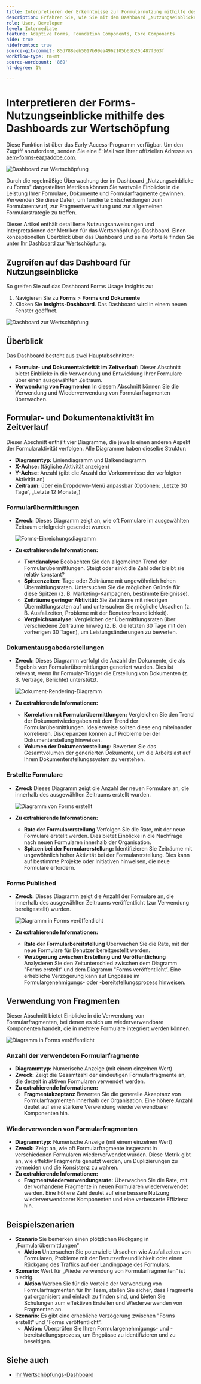 ```yaml
---
title: Interpretieren der Erkenntnisse zur Formularnutzung mithilfe des Dashboards zur Wertschöpfung
description: Erfahren Sie, wie Sie mit dem Dashboard „Nutzungseinblicke“ in Forms die Leistung Ihrer Formulare und Formularfragmente überwachen und verstehen können.
role: User, Developer
level: Intermediate
feature: Adaptive Forms, Foundation Components, Core Components
hide: true
hidefromtoc: true
source-git-commit: 85d788eeb5017b99ea4962105b63b20c487f363f
workflow-type: tm+mt
source-wordcount: '869'
ht-degree: 1%

---
```



# Interpretieren der Forms-Nutzungseinblicke mithilfe des Dashboards zur Wertschöpfung

<span class="preview"> Diese Funktion ist über das Early-Access-Programm verfügbar. Um den Zugriff anzufordern, senden Sie eine E-Mail von Ihrer offiziellen Adresse an aem-forms-ea@adobe.com. <span>

![Dashboard zur Wertschöpfung](/help/edge/docs/forms/universal-editor/assets/forms-insights-banner.svg)


Durch die regelmäßige Überwachung der im Dashboard „Nutzungseinblicke zu Forms&quot; dargestellten Metriken können Sie wertvolle Einblicke in die Leistung Ihrer Formulare, Dokumente und Formularfragmente gewinnen. Verwenden Sie diese Daten, um fundierte Entscheidungen zum Formularentwurf, zur Fragmentverwaltung und zur allgemeinen Formularstrategie zu treffen.

Dieser Artikel enthält detaillierte Nutzungsanweisungen und Interpretationen der Metriken für das Wertschöpfungs-Dashboard. Einen konzeptionellen Überblick über das Dashboard und seine Vorteile finden Sie unter [Ihr Dashboard zur Wertschöpfung](/help/forms/aem-forms-value-realization-dashboard.md).


## Zugreifen auf das Dashboard für Nutzungseinblicke

So greifen Sie auf das Dashboard Forms Usage Insights zu:

1. Navigieren Sie zu **Forms** > **Forms und Dokumente**
1. Klicken Sie **Insights-Dashboard**. Das Dashboard wird in einem neuen Fenster geöffnet.

![Dashboard zur Wertschöpfung](/help/forms/assets/forms-usage-insights.png)

## Überblick

Das Dashboard besteht aus zwei Hauptabschnitten:

- **Formular- und Dokumentaktivität im Zeitverlauf:** Dieser Abschnitt bietet Einblicke in die Verwendung und Entwicklung Ihrer Formulare über einen ausgewählten Zeitraum.
- **Verwendung von Fragmenten** In diesem Abschnitt können Sie die Verwendung und Wiederverwendung von Formularfragmenten überwachen.

## Formular- und Dokumentenaktivität im Zeitverlauf

Dieser Abschnitt enthält vier Diagramme, die jeweils einen anderen Aspekt der Formularaktivität verfolgen. Alle Diagramme haben dieselbe Struktur:

- **Diagrammtyp:** Liniendiagramm und Balkendiagramm
- **X-Achse:** (tägliche Aktivität anzeigen)
- **Y-Achse:** Anzahl (gibt die Anzahl der Vorkommnisse der verfolgten Aktivität an)
- **Zeitraum:** über ein Dropdown-Menü anpassbar (Optionen: „Letzte 30 Tage“, „Letzte 12 Monate„)




### Formularübermittlungen

- **Zweck:** Dieses Diagramm zeigt an, wie oft Formulare im ausgewählten Zeitraum erfolgreich gesendet wurden.

  ![Forms-Einreichungsdiagramm](/help/forms/assets/forms-submissions-vr-dashboard-form-insights.png)
- **Zu extrahierende Informationen:**
   - **Trendanalyse** Beobachten Sie den allgemeinen Trend der Formularübermittlungen. Steigt oder sinkt die Zahl oder bleibt sie relativ konstant?
   - **Spitzenzeiten:** Tage oder Zeiträume mit ungewöhnlich hohen Übermittlungsraten. Untersuchen Sie die möglichen Gründe für diese Spitzen (z. B. Marketing-Kampagnen, bestimmte Ereignisse).
   - **Zeiträume geringer Aktivität:** Sie Zeiträume mit niedrigen Übermittlungsraten auf und untersuchen Sie mögliche Ursachen (z. B. Ausfallzeiten, Probleme mit der Benutzerfreundlichkeit).
   - **Vergleichsanalyse:** Vergleichen der Übermittlungsraten über verschiedene Zeiträume hinweg (z. B. die letzten 30 Tage mit den vorherigen 30 Tagen), um Leistungsänderungen zu bewerten.

### Dokumentausgabedarstellungen

- **Zweck:** Dieses Diagramm verfolgt die Anzahl der Dokumente, die als Ergebnis von Formularübermittlungen generiert wurden. Dies ist relevant, wenn Ihr Formular-Trigger die Erstellung von Dokumenten (z. B. Verträge, Berichte) unterstützt.

  ![Dokument-Rendering-Diagramm](/help/forms/assets/document-rendetions-vr-dashboard-form-insights.png)


- **Zu extrahierende Informationen:**
   - **Korrelation mit Formularübermittlungen:** Vergleichen Sie den Trend der Dokumentwiedergaben mit dem Trend der Formularübermittlungen. Idealerweise sollten diese eng miteinander korrelieren. Diskrepanzen können auf Probleme bei der Dokumenterstellung hinweisen.
   - **Volumen der Dokumenterstellung:** Bewerten Sie das Gesamtvolumen der generierten Dokumente, um die Arbeitslast auf Ihrem Dokumenterstellungssystem zu verstehen.

### Erstellte Formulare


- **Zweck** Dieses Diagramm zeigt die Anzahl der neuen Formulare an, die innerhalb des ausgewählten Zeitraums erstellt wurden.

  ![Diagramm von Forms erstellt](/help/forms/assets/forms-created-vr-dashboard-form-insights.png)

- **Zu extrahierende Informationen:**
   - **Rate der Formularerstellung** Verfolgen Sie die Rate, mit der neue Formulare erstellt werden. Dies bietet Einblicke in die Nachfrage nach neuen Formularen innerhalb der Organisation.
   - **Spitzen bei der Formularerstellung:** Identifizieren Sie Zeiträume mit ungewöhnlich hoher Aktivität bei der Formularerstellung. Dies kann auf bestimmte Projekte oder Initiativen hinweisen, die neue Formulare erfordern.

### Forms Published

- **Zweck:** Dieses Diagramm zeigt die Anzahl der Formulare an, die innerhalb des ausgewählten Zeitraums veröffentlicht (zur Verwendung bereitgestellt) wurden.

  ![Diagramm in Forms veröffentlicht](/help/forms/assets/forms-publish-vr-dashboard-form-insights.png)


- **Zu extrahierende Informationen:**
   - **Rate der Formularbereitstellung** Überwachen Sie die Rate, mit der neue Formulare für Benutzer bereitgestellt werden.
   - **Verzögerung zwischen Erstellung und Veröffentlichung** Analysieren Sie den Zeitunterschied zwischen dem Diagramm &quot;Forms erstellt“ und dem Diagramm &quot;Forms veröffentlicht“. Eine erhebliche Verzögerung kann auf Engpässe im Formulargenehmigungs- oder -bereitstellungsprozess hinweisen.

## Verwendung von Fragmenten

Dieser Abschnitt bietet Einblicke in die Verwendung von Formularfragmenten, bei denen es sich um wiederverwendbare Komponenten handelt, die in mehrere Formulare integriert werden können.

![Diagramm in Forms veröffentlicht](/help/forms/assets/fragment-usage-vr-dashboard-form-insights.png)

### Anzahl der verwendeten Formularfragmente

- **Diagrammtyp:** Numerische Anzeige (mit einem einzelnen Wert)
- **Zweck:** Zeigt die Gesamtzahl der eindeutigen Formularfragmente an, die derzeit in aktiven Formularen verwendet werden.
- **Zu extrahierende Informationen:**
   - **Fragmentakzeptanz** Bewerten Sie die generelle Akzeptanz von Formularfragmenten innerhalb der Organisation. Eine höhere Anzahl deutet auf eine stärkere Verwendung wiederverwendbarer Komponenten hin.

### Wiederverwenden von Formularfragmenten

- **Diagrammtyp:** Numerische Anzeige (mit einem einzelnen Wert)
- **Zweck:** Zeigt an, wie oft Formularfragmente insgesamt in verschiedenen Formularen wiederverwendet wurden. Diese Metrik gibt an, wie effektiv Fragmente genutzt werden, um Duplizierungen zu vermeiden und die Konsistenz zu wahren.
- **Zu extrahierende Informationen:**
   - **Fragmentwiederverwendungsrate:** Überwachen Sie die Rate, mit der vorhandene Fragmente in neuen Formularen wiederverwendet werden. Eine höhere Zahl deutet auf eine bessere Nutzung wiederverwendbarer Komponenten und eine verbesserte Effizienz hin.

## Beispielszenarien

- **Szenario** Sie bemerken einen plötzlichen Rückgang in „Formularübermittlungen“
   - **Aktion** Untersuchen Sie potenzielle Ursachen wie Ausfallzeiten von Formularen, Probleme mit der Benutzerfreundlichkeit oder einen Rückgang des Traffics auf der Landingpage des Formulars.
- **Szenario:** Wert für „Wiederverwendung von Formularfragmenten“ ist niedrig.
   - **Aktion** Werben Sie für die Vorteile der Verwendung von Formularfragmenten für Ihr Team, stellen Sie sicher, dass Fragmente gut organisiert und einfach zu finden sind, und bieten Sie Schulungen zum effektiven Erstellen und Wiederverwenden von Fragmenten an.
- **Szenario:** Es gibt eine erhebliche Verzögerung zwischen &quot;Forms erstellt“ und &quot;Forms veröffentlicht“.
   - **Aktion:** Überprüfen Sie Ihren Formulargenehmigungs- und -bereitstellungsprozess, um Engpässe zu identifizieren und zu beseitigen.



## Siehe auch

- [Ihr Wertschöpfungs-Dashboard](/help/forms/aem-forms-value-realization-dashboard.md)